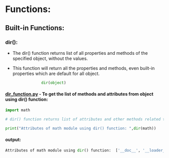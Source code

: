 # Functions:

## Built-in Functions:

### dir():

- The dir() function returns list of all properties and methods of the specified object, without the values.

- This function will return all the properties and methods, even built-in properties which are default for all object.

```python
                dir(object)
```

#### [dir_function.py](https://github.com/pknviki95/Python/tree/main/concepts/functions/scripts/dir_function.py) - To get the list of methods and attributes from object using dir() function:

```python
import math

# dir() function returns list of attributes and other methods related to that objects

print("Attributes of math module using dir() function: ",dir(math))
```
#### output:

```python
Attributes of math module using dir() function:  ['__doc__', '__loader__', '__name__', '__package__', '__spec__', 'acos', 'acosh', 'asin', 'asinh', 'atan', 'atan2', 'atanh', 'ceil', 'comb', 'copysign', 'cos', 'cosh', 'degrees', 'dist', 'e', 'erf', 'erfc', 'exp', 'expm1', 'fabs', 'factorial', 'floor', 'fmod', 'frexp', 'fsum', 'gamma', 'gcd', 'hypot', 'inf', 'isclose', 'isfinite', 'isinf', 'isnan', 'isqrt', 'lcm', 'ldexp', 'lgamma', 'log', 'log10', 'log1p', 'log2', 'modf', 'nan', 'nextafter', 'perm', 'pi', 'pow', 'prod', 'radians', 'remainder', 'sin', 'sinh', 'sqrt', 'tan', 'tanh', 'tau', 'trunc', 'ulp']
```

